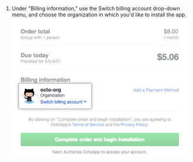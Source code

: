 1. Under "Billing information," use the Switch billing account drop-down menu, and choose the organization in which you'd like to install the app.
  ![Drop-down menu to switch the billing account, and your chosen organization's name and avatar](/assets/images/help/marketplace/marketplace-confirm-org.png)
